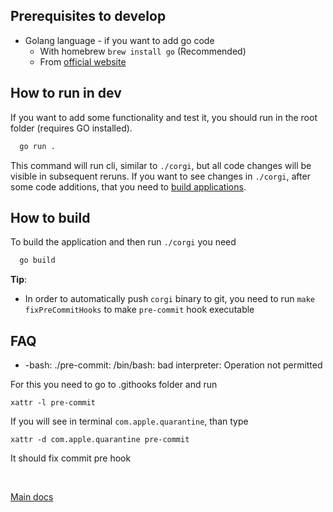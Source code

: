 ## Prerequisites to develop
- Golang language - if you want to add go code
  - With homebrew `brew install go` (Recommended)
  - From [official website](https://go.dev)

## How to run in dev

If you want to add some functionality and test it, you should run in the root folder (requires GO installed).

```bash 
  go run .
```
This command will run cli, similar to `./corgi`, but all code changes will be visible in subsequent reruns. If you want to see changes in `./corgi`, after some code additions, that you need to [build applications](#how-to-build).

## How to build
To build the application and then run `./corgi` you need
```bash 
  go build
```

**Tip**: 
 - In order to automatically push `corgi` binary to git, you need to run `make fixPreCommitHooks` to make `pre-commit` hook executable



## FAQ
- -bash: ./pre-commit: /bin/bash: bad interpreter: Operation not permitted

For this you need to go to .githooks folder and run 
```
xattr -l pre-commit
```

If you will see in terminal `com.apple.quarantine`, than type
```
xattr -d com.apple.quarantine pre-commit
```
It should fix commit pre hook

</br>

[Main docs](../../README.md)